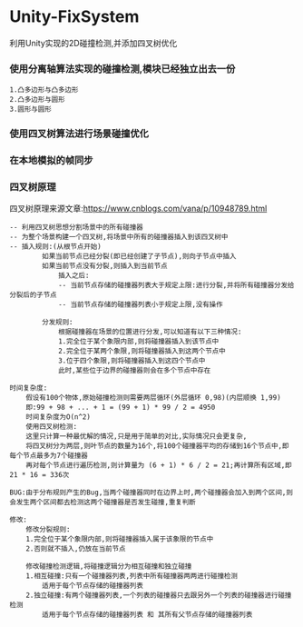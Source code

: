 # Unity-FixSystem
利用Unity实现的2D碰撞检测,并添加四叉树优化


### 使用分离轴算法实现的碰撞检测,模块已经独立出去一份
    1.凸多边形与凸多边形
    2.凸多边形与圆形
    3.圆形与圆形
### 使用四叉树算法进行场景碰撞优化
### 在本地模拟的帧同步

### 四叉树原理

 四叉树原理来源文章:https://www.cnblogs.com/vana/p/10948789.html
 
    -- 利用四叉树思想分割场景中的所有碰撞器
    -- 为整个场景构建一个四叉树,将场景中所有的碰撞器插入到该四叉树中
    -- 插入规则:(从根节点开始)
            如果当前节点已经分裂(即已经创建了子节点),则向子节点中插入
            如果当前节点没有分裂,则插入到当前节点
                插入之后:
                -- 当前节点存储的碰撞器列表大于规定上限:进行分裂,并将所有碰撞器分发给分裂后的子节点
                -- 当前节点存储的碰撞器列表小于规定上限,没有操作
   
            分发规则:
                根据碰撞器在场景的位置进行分发,可以知道有以下三种情况:
                1.完全位于某个象限内部,则将碰撞器插入到该节点中
                2.完全位于某两个象限,则将碰撞器插入到这两个节点中
                3.位于四个象限,则将碰撞器插入到这四个节点中
                此时,某些位于边界的碰撞器则会在多个节点中存在

    时间复杂度:
        假设有100个物体,原始碰撞检测则需要两层循环(外层循环 0,98)(内层顺换 1,99)
        即:99 + 98 + ... + 1 = (99 + 1) * 99 / 2 = 4950
        时间复杂度为O(n^2)
        使用四叉树检测:
        这里只计算一种最优解的情况,只是用于简单的对比,实际情况只会更复杂,
        将四叉树分为两层,则叶节点的数量为16个,将100个碰撞器平均的存储到16个节点中,即每个节点最多为7个碰撞器
        再对每个节点进行遍历检测,则计算量为 (6 + 1) * 6 / 2 = 21;再计算所有区域,即21 * 16 = 336次

    BUG:由于分布规则产生的Bug,当两个碰撞器同时在边界上时,两个碰撞器会加入到两个区间,则会发生两个区间都去检测这两个碰撞器是否发生碰撞,重复判断

    修改:
        修改分裂规则:
        1.完全位于某个象限内部,则将碰撞器插入属于该象限的节点中
        2.否则就不插入,仍放在当前节点

        修改碰撞检测逻辑,将碰撞逻辑分为相互碰撞和独立碰撞
        1.相互碰撞:只有一个碰撞器列表,列表中所有碰撞器两两进行碰撞检测
            适用于每个节点存储的碰撞器列表
        2.独立碰撞:有两个碰撞器列表,一个列表的碰撞器只去跟另外一个列表的碰撞器进行碰撞检测
            适用于每个节点存储的碰撞器列表 和 其所有父节点存储的碰撞器列表

